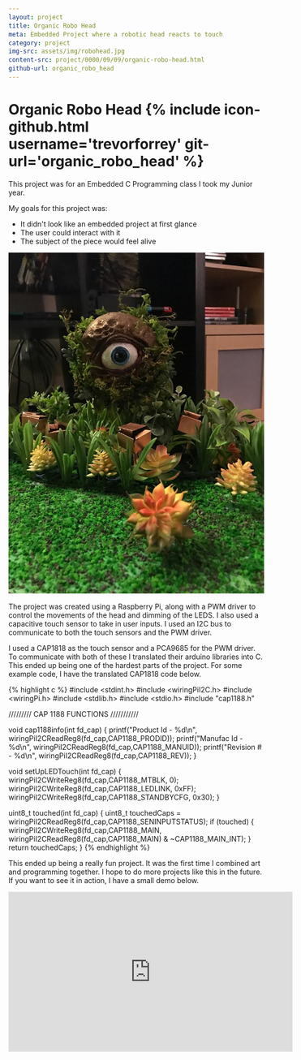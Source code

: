 ```yaml
---
layout: project
title: Organic Robo Head
meta: Embedded Project where a robotic head reacts to touch
category: project
img-src: assets/img/robohead.jpg
content-src: project/0000/09/09/organic-robo-head.html
github-url: organic_robo_head
---
```


# Organic Robo Head {% include icon-github.html username='trevorforrey' git-url='organic_robo_head' %}

This project was for an Embedded C Programming class I took my Junior year.

My goals for this project was:

* It didn't look like an embedded project at first glance
* The user could interact with it
* The subject of the piece would feel alive

![Alt text](assets/img/robohead.jpg "My Title")

The project was created using a Raspberry Pi, along with a PWM driver to control the movements of the head and dimming of the LEDS. I also used a capacitive touch sensor to take in
user inputs. I used an I2C bus to communicate to both the touch sensors and the PWM driver.

I used a CAP1818 as the touch sensor and a PCA9685 for the PWM driver. To communicate with
both of these I translated their arduino libraries into C. This ended up being one of the
hardest parts of the project. For some example code, I have the translated CAP1818 code below.

{% highlight c %}
#include <stdint.h>
#include <wiringPiI2C.h>
#include <wiringPi.h>
#include <stdlib.h>
#include <stdio.h>
#include "cap1188.h"

///////// CAP 1188 FUNCTIONS ///////////

void cap1188info(int fd_cap) {
	printf("Product Id - %d\n", wiringPiI2CReadReg8(fd_cap,CAP1188_PRODID));
	printf("Manufac Id - %d\n", wiringPiI2CReadReg8(fd_cap,CAP1188_MANUID));
	printf("Revision # - %d\n", wiringPiI2CReadReg8(fd_cap,CAP1188_REV));
}


void setUpLEDTouch(int fd_cap) {
	wiringPiI2CWriteReg8(fd_cap,CAP1188_MTBLK, 0);
	wiringPiI2CWriteReg8(fd_cap,CAP1188_LEDLINK, 0xFF);
	wiringPiI2CWriteReg8(fd_cap,CAP1188_STANDBYCFG, 0x30);
}


uint8_t touched(int fd_cap) {
	uint8_t touchedCaps = wiringPiI2CReadReg8(fd_cap,CAP1188_SENINPUTSTATUS);
	if (touched) {
		wiringPiI2CWriteReg8(fd_cap,CAP1188_MAIN, wiringPiI2CReadReg8(fd_cap,CAP1188_MAIN) & ~CAP1188_MAIN_INT);
	}
	return touchedCaps;
}
{% endhighlight %}

This ended up being a really fun project. It was the first time I combined art
and programming together. I hope to do more projects like this in the future.
If you want to see it in action, I have a small demo below.


<iframe width="560" height="315" align="middle" src="https://www.youtube.com/embed/FqyfqyQukl8" frameborder="0" allowfullscreen></iframe>
